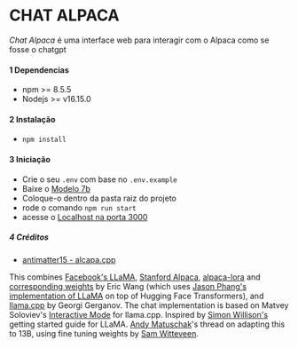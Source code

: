 # CHAT ALPACA

*Chat Alpaca* é uma interface web para interagir com o Alpaca como se fosse o chatgpt

#### 1 **Dependencias**

- npm >= 8.5.5
- Nodejs >= v16.15.0

#### 2 **Instalação**

- `npm install`

#### 3 **Iniciação**

- Crie o seu `.env` com base no `.env.example`
- Baixe o [Modelo 7b](https://huggingface.co/Sosaka/Alpaca-native-4bit-ggml/blob/main/ggml-alpaca-7b-q4.bin)
- Coloque-o dentro da pasta raiz do projeto
- rode o comando `npm run start`
- acesse o [Localhost na porta 3000](http://localhost:3000)

##### 4 **Créditos**

- [antimatter15 - alcapa.cpp](https://github.com/antimatter15/alpaca.cpp)

This combines [Facebook's LLaMA](https://github.com/facebookresearch/llama), [Stanford Alpaca](https://crfm.stanford.edu/2023/03/13/alpaca.html), [alpaca-lora](https://github.com/tloen/alpaca-lora) and [corresponding weights](https://huggingface.co/tloen/alpaca-lora-7b/tree/main) by Eric Wang (which uses [Jason Phang's implementation of LLaMA](https://github.com/huggingface/transformers/pull/21955) on top of Hugging Face Transformers), and [llama.cpp](https://github.com/ggerganov/llama.cpp) by Georgi Gerganov. The chat implementation is based on Matvey Soloviev's [Interactive Mode](https://github.com/ggerganov/llama.cpp/pull/61) for llama.cpp. Inspired by [Simon Willison's](https://til.simonwillison.net/llms/llama-7b-m2) getting started guide for LLaMA. [Andy Matuschak](https://twitter.com/andy_matuschak/status/1636769182066053120)'s thread on adapting this to 13B, using fine tuning weights by [Sam Witteveen](https://huggingface.co/samwit/alpaca13B-lora).